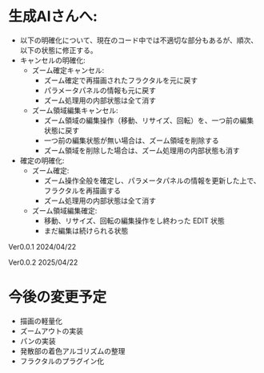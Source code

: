# 生成AIさんへ:
- 以下の明確化について、現在のコード中では不適切な部分もあるが、順次、以下の状態に修正する。
- キャンセルの明確化:
    - ズーム確定キャンセル:
        - ズーム確定で再描画されたフラクタルを元に戻す
        - パラメータパネルの情報も元に戻す
        - ズーム処理用の内部状態は全て消す
    - ズーム領域編集キャンセル:
        - ズーム領域の編集操作（移動、リサイズ、回転）を、一つ前の編集状態に戻す
        - 一つ前の編集状態が無い場合は、ズーム領域を削除する
        - ズーム領域を削除した場合は、ズーム処理用の内部状態も消す
- 確定の明確化:
    - ズーム確定:
        - ズーム操作全般を確定し、パラメータパネルの情報を更新した上で、フラクタルを再描画する
        - ズーム処理用の内部状態は全て消す
    - ズーム領域編集確定:
        - 移動、リサイズ、回転の編集操作をし終わった EDIT 状態
        - まだ編集は続けられる状態

Ver0.0.1 2024/04/22

Ver0.0.2 2025/04/22
# 今後の変更予定
- 描画の軽量化
- ズームアウトの実装
- パンの実装
- 発散部の着色アルゴリズムの整理
- フラクタルのプラグイン化
